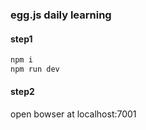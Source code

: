 ### egg.js daily learning

#### step1
```bash
npm i
npm run dev
```
#### step2
open bowser at localhost:7001
